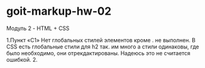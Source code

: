 # goit-markup-hw-02

Модуль 2 - HTML + CSS

1.Пункт «C1» Нет глобальных стилей элементов кроме <body>. не выполнен. В CSS есть глобальные стили для h2 так. им много а стили одинаковы, где было необходимо, они отрекдактированы. Надеюсь это не считается ошибкой. 2.
